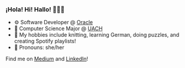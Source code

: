 ### ¡Hola! Hi! Hallo! 👩🏻‍💻

- ⚙️    Software Developer @ [Oracle](https://www.oracle.com)
- 👾    Computer Science Major @ [UACH](https://www.uach.mx)
- 🧶    My hobbies include knitting, learning German, doing puzzles, and creating Spotify playlists! 
- 👻    Pronouns: she/her


Find me on [Medium](https://devjuliet.medium.com) and [LinkedIn](https://www.linkedin.com/in/devjuliet/)!
